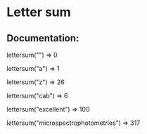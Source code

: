 # Letter sum

## Documentation: 
lettersum("") => 0

lettersum("a") => 1

lettersum("z") => 26

lettersum("cab") => 6

lettersum("excellent") => 100

lettersum("microspectrophotometries") => 317